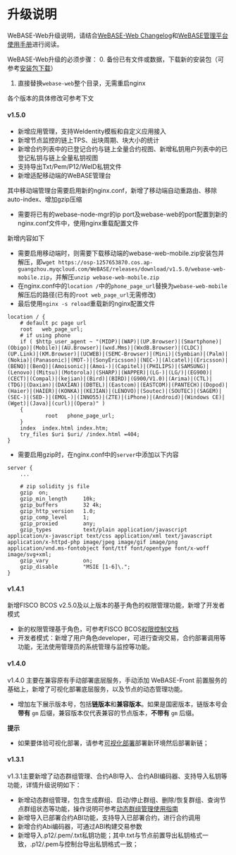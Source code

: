 # 升级说明

WeBASE-Web升级说明，请结合[WeBASE-Web Changelog](https://github.com/WeBankFinTech/WeBASE-Web)和[WeBASE管理平台使用手册](../WeBASE-Console-Suit/index.html)进行阅读。

WeBASE-Web升级的必须步骤：
0. 备份已有文件或数据，下载新的安装包（可参考[安装包下载](../WeBASE/mirror.html#install_package)）
1. 直接替换`webase-web`整个目录，无需重启nginx

各个版本的具体修改可参考下文


#### v1.5.0
- 新增应用管理，支持WeIdentity模板和自定义应用接入
- 新增节点监控的链上TPS、出块周期、块大小的统计
- 新增合约列表中的已登记合约与链上全量合约视图、新增私钥用户列表中的已登记私钥与链上全量私钥视图
- 支持导出Txt/Pem/P12/WeID私钥文件
- 新增适配移动端的WeBASE管理台

其中移动端管理台需要启用新的nginx.conf，新增了移动端自动重路由、移除auto-index、增加gzip压缩
- 需要将已有的webase-node-mgr的ip port及webase-web的port配置到新的nginx.conf文件中，使用nginx重载配置文件

新增内容如下
- 需要启用移动端时，则需要下载移动端的webase-web-mobile.zip安装包并解压，即`wget https://osp-1257653870.cos.ap-guangzhou.myqcloud.com/WeBASE/releases/download/v1.5.0/webase-web-mobile.zip`，并解压`unzip webase-web-mobile.zip`
- 在nginx.conf中的`location /`中的`phone_page_url`替换为`webase-web-mobile`解压后的路径(已有的`root web_page_url`无需修改)
- 最后使用`nginx -s reload`重载新的nginx配置文件
```
location / {    
    # default pc page url
    root   web_page_url;
    # if using phone
    if ( $http_user_agent ~ "(MIDP)|(WAP)|(UP.Browser)|(Smartphone)|(Obigo)|(Mobile)|(AU.Browser)|(wxd.Mms)|(WxdB.Browser)|(CLDC)|(UP.Link)|(KM.Browser)|(UCWEB)|(SEMC-Browser)|(Mini)|(Symbian)|(Palm)|(Nokia)|(Panasonic)|(MOT-)|(SonyEricsson)|(NEC-)|(Alcatel)|(Ericsson)|(BENQ)|(BenQ)|(Amoisonic)|(Amoi-)|(Capitel)|(PHILIPS)|(SAMSUNG)|(Lenovo)|(Mitsu)|(Motorola)|(SHARP)|(WAPPER)|(LG-)|(LG/)|(EG900)|(CECT)|(Compal)|(kejian)|(Bird)|(BIRD)|(G900/V1.0)|(Arima)|(CTL)|(TDG)|(Daxian)|(DAXIAN)|(DBTEL)|(Eastcom)|(EASTCOM)|(PANTECH)|(Dopod)|(Haier)|(HAIER)|(KONKA)|(KEJIAN)|(LENOVO)|(Soutec)|(SOUTEC)|(SAGEM)|(SEC-)|(SED-)|(EMOL-)|(INNO55)|(ZTE)|(iPhone)|(Android)|(Windows CE)|(Wget)|(Java)|(curl)|(Opera)" )
    {
            root   phone_page_url;
    }
    index  index.html index.htm;
    try_files $uri $uri/ /index.html =404;
}
```
- 需要启用gzip时，在nginx.conf中的`server`中添加以下内容
```
server {
    ...

    # zip solidity js file
    gzip  on;
    gzip_min_length     10k;
    gzip_buffers        32 4k;
    gzip_http_version   1.0;
    gzip_comp_level     1;
    gzip_proxied        any;
    gzip_types          text/plain application/javascript application/x-javascript text/css application/xml text/javascript application/x-httpd-php image/jpeg image/gif image/png application/vnd.ms-fontobject font/ttf font/opentype font/x-woff image/svg+xml;
    gzip_vary           on;
    gzip_disable        "MSIE [1-6]\.";
}
```


#### v1.4.1
新增FISCO BCOS v2.5.0及以上版本的基于角色的权限管理功能，新增了开发者模式
- 新的权限管理基于角色，可参考FISCO BCOS[权限控制文档](https://fisco-bcos-documentation.readthedocs.io/zh_CN/latest/docs/manual/permission_control.html)
- 开发者模式：新增了用户角色developer，可进行查询交易，合约部署调用等功能，无法使用管理员的系统管理与监控等功能。

#### v1.4.0
v1.4.0 主要在兼容原有手动部署底层服务，手动添加 WeBASE-Front 前置服务的基础上，新增了可视化部署底层服务，以及节点的动态管理功能。

- 增加左下展示版本号，包括**链版本**和**兼容版本**。如果是国密版本，链版本号会**带有** `gm` 后缀，兼容版本仅代表兼容的节点版本，**不带有** `gm` 后缀。

**提示**
- 如果要体验可视化部署，请参考[可视化部署](../WeBASE-Install/visual_deploy.html)部署新环境然后部署新链；


#### v1.3.1

v1.3.1主要新增了动态群组管理、合约ABI导入、合约ABI编码器、支持导入私钥等功能，详情升级说明如下：

- 新增动态群组管理，包含生成群组、启动/停止群组、删除/恢复群组、查询节点群组状态等功能，操作说明可参考[动态群组管理使用指南](../WeBASE-Console-Suit/index.html#dynamic_group_use)
- 新增导入已部署合约ABI功能，支持导入已部署合约，进行合约调用
- 新增合约Abi编码器，可通过ABI构建交易参数
- 新增导入.p12/.pem/.txt私钥功能；其中.txt与节点前置导出私钥格式一致，.p12/.pem与控制台导出私钥格式一致；

